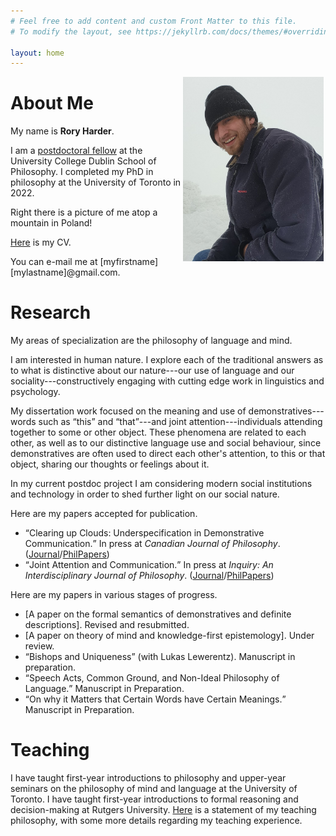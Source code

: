 ```yaml
---
# Feel free to add content and custom Front Matter to this file.
# To modify the layout, see https://jekyllrb.com/docs/themes/#overriding-theme-defaults

layout: home
---
```


<center><img src="mountpicture3.png" alt="me on a mountain" width="225" height="auto" hspace="3" style="float:right"></center>

# About Me

My name is <b>Rory Harder</b>.

I am a <a href="https://www.ucd.ie/philosophy/research/postdoctoralfellowshipprojects/">postdoctoral fellow</a> at the University College Dublin School of Philosophy. I completed my PhD in philosophy at the University of Toronto in 2022.

Right there is a picture of me atop a mountain in Poland!

<a href="rh-cv.pdf">Here</a> is my CV.

You can e-mail me at [myfirstname][mylastname]@gmail.com.

# Research

My areas of specialization are the philosophy of language and mind.

I am interested in human nature. I explore each of the traditional answers as to what is distinctive about our nature---our use of language and our sociality---constructively engaging with cutting edge work in linguistics and psychology.

My dissertation work focused on the meaning and use of demonstratives---words such as <q>this</q> and <q>that</q>---and joint attention---individuals attending together to some or other object. These phenomena are related to each other, as well as to our distinctive language use and social behaviour, since demonstratives are often used to direct each other's attention, to this or that object, sharing our thoughts or feelings about it.

In my current postdoc project I am considering modern social institutions and technology in order to shed further light on our social nature.

Here are my papers accepted for publication.

* <q>Clearing up Clouds: Underspecification in Demonstrative Communication.</q> In press at *Canadian Journal of Philosophy*. (<a href="https://doi.org/10.1017/can.2023.26">Journal</a>/<a href="https://philpapers.org/rec/HARCUC">PhilPapers</a>)
* <q>Joint Attention and Communication.</q> In press at *Inquiry: An Interdisciplinary Journal of Philosophy*. (<a href="https://www.tandfonline.com/doi/abs/10.1080/0020174X.2022.2074101">Journal</a>/<a href="https://philpapers.org/rec/HARJAA-6">PhilPapers</a>)

Here are my papers in various stages of progress.

* [A paper on the formal semantics of demonstratives and definite descriptions]. Revised and resubmitted.
* [A paper on theory of mind and knowledge-first epistemology]. Under review.
* <q>Bishops and Uniqueness</q> (with Lukas Lewerentz). Manuscript in preparation.
* <q>Speech Acts, Common Ground, and Non-Ideal Philosophy of Language.</q> Manuscript in Preparation.
* <q>On why it Matters that Certain Words have Certain Meanings.</q> Manuscript in Preparation.

# Teaching

I have taught first-year introductions to philosophy and upper-year seminars on the philosophy of mind and language at the University of Toronto. I have taught first-year introductions to formal reasoning and decision-making at Rutgers University. <a href="rh-teachingstatement.pdf">Here</a> is a statement of my teaching philosophy, with some more details regarding my teaching experience.

<!-- I have taught third-year seminars on <a href="rh-mind-syllabus.pdf">perception</a> and <a href="fpsyll.pdf">Frege's puzzle</a> at the University of Toronto and a first-year <a href="syllabus.pdf">introduction to formal reasoning and decision making</a> at Rutgers University. -->

<!-- As a teaching assistant at the University of Toronto, I have run tutorials for second-year courses on metaphysics and epistemology, ancient philosophy, early modern philosophy, and probability theory; and a first-year introduction to philosophy course. -->





